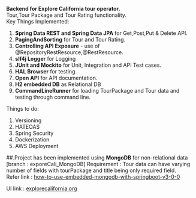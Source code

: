 **Backend for Explore California tour operator.** \
Tour,Tour Package and Tour Rating functionality. \
Key Things Implemented: 
1. **Spring Data REST and Spring Data JPA** for Get,Post,Put & Delete API. 
2. **PagingAndSorting** for Tour and Tour Rating. 
3. **Controlling API Exposure** - use of @RepositoryRestResource,@RestResource.
4. **slf4j Logger** for Logging
5. **JUnit and Mockito** for Unit, Integration and API Test cases. 
6. **HAL Browser** for testing.
7. **Open API** for API documentation. 
8. **H2 embedded DB** as Relational DB
9. **CommandLineRunner** for loading TourPackage and Tour data and testing through command line.

Things to do:
1. Versioning
2. HATEOAS
3. Spring Security
4. Dockerization
5. AWS Deployment

##.Project has been implemented using **MongoDB** for non-relational data [branch : exporeCali_MongoDB]
Requirement : Tour data can have varying number of fields with tourPackage and title being only required field. \
Refer link : <a href="https://stackoverflow.com/questions/74734106/how-to-use-embedded-mongodb-with-springboot-v3-0-0" target="_blank">how-to-use-embedded-mongodb-with-springboot-v3-0-0</a>

UI link : <a href="https://explorecalifornia.org/" target="_blank">explorecalifornia.org</a>

